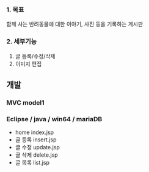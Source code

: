 ### 1. 목표
함께 사는 반려동물에 대한 이야기, 사진 등을 기록하는 게시판
### 2. 세부기능
1. 글 등록/수정/삭제
2. 이미지 편집 

## 개발 
### MVC model1
### Eclipse / java / win64 / mariaDB
* home index.jsp
* 글 등록 insert.jsp
* 글 수정 update.jsp
* 글 삭제 delete.jsp 
* 글 목록 list.jsp
